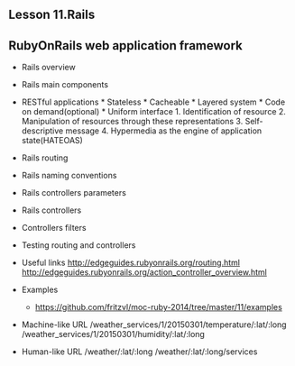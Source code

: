 Lesson 11.Rails
------------------

RubyOnRails web application framework
---------------

* Rails overview
* Rails main components
* RESTful applications
      * Stateless
      * Cacheable
      * Layered system
      * Code on demand(optional)
      * Uniform interface
        1. Identification of resource
        2. Manipulation of resources through these representations
        3. Self-descriptive message
        4. Hypermedia as the engine of application state(HATEOAS)
* Rails routing
* Rails naming conventions
* Rails controllers parameters
* Rails controllers
* Controllers filters
* Testing routing and controllers


* Useful links
    http://edgeguides.rubyonrails.org/routing.html
    http://edgeguides.rubyonrails.org/action_controller_overview.html

* Examples
  * https://github.com/fritzvl/moc-ruby-2014/tree/master/11/examples



* Machine-like URL
  /weather_services/1/20150301/temperature/:lat/:long
  /weather_services/1/20150301/humidity/:lat/:long
* Human-like URL
  /weather/:lat/:long
  /weather/:lat/:long/services